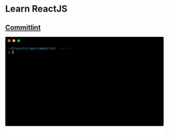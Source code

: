 # Learn ReactJS

## [Commitlint](https://github.com/conventional-changelog/commitlint)


![Commit lint](https://github.com/conventional-changelog/commitlint/blob/master/docs/assets/commitlint.svg)